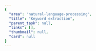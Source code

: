 ```yaml
---
{
  "area": "natural-language-processing",
  "title": "Keyword extraction",
  "parent_task": null,
  "links": [],
  "thumbnail": null,
  "card": null
}
---
```


